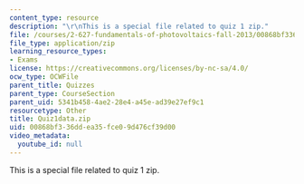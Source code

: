 ```yaml
---
content_type: resource
description: "\r\nThis is a special file related to quiz 1 zip."
file: /courses/2-627-fundamentals-of-photovoltaics-fall-2013/00868bf336ddea35fce09d476cf39d00_Quiz1data.zip
file_type: application/zip
learning_resource_types:
- Exams
license: https://creativecommons.org/licenses/by-nc-sa/4.0/
ocw_type: OCWFile
parent_title: Quizzes
parent_type: CourseSection
parent_uid: 5341b458-4ae2-28e4-a45e-ad39e27ef9c1
resourcetype: Other
title: Quiz1data.zip
uid: 00868bf3-36dd-ea35-fce0-9d476cf39d00
video_metadata:
  youtube_id: null
---
```


This is a special file related to quiz 1 zip.